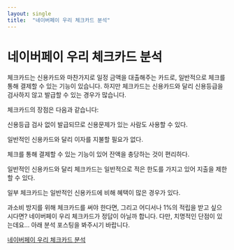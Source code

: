 ```yaml
---
layout: single
title:  "네이버페이 우리 체크카드 분석"
---
```


# 네이버페이 우리 체크카드 분석

체크카드는 신용카드와 마찬가지로 일정 금액을 대출해주는 카드로, 일반적으로 체크를 통해 결제할 수 있는 기능이 있습니다. 하지만 체크카드는 신용카드와 달리 신용등급을 검사하지 않고 발급할 수 있는 경우가 많습니다.

체크카드의 장점은 다음과 같습니다:

신용등급 검사 없이 발급되므로 신용문제가 있는 사람도 사용할 수 있다.

일반적인 신용카드와 달리 이자를 지불할 필요가 없다.

체크를 통해 결제할 수 있는 기능이 있어 잔액을 충당하는 것이 편리하다.

일반적인 신용카드와 달리 체크카드는 일반적으로 적은 한도를 가지고 있어 지출을 제한할 수 있다.

일부 체크카드는 일반적인 신용카드에 비해 혜택이 많은 경우가 있다.



과소비 방지를 위해 체크카드를 써야 한다면, 그리고 어디서나 1%의 적립을 받고 싶으시다면? 네이버페이 우리 체크카드가 정답이 아닐까 합니다. 다만, 치명적인 단점이 있는데요... 아래 분석 포스팅을 봐주시기 바랍니다.

[네이버페이 우리 체크카드 분석](https://hootgoon.com/%eb%84%a4%ec%9d%b4%eb%b2%84%ed%8e%98%ec%9d%b4-%ec%9a%b0%eb%a6%ac-%ec%b2%b4%ed%81%ac%ec%b9%b4%eb%93%9c/)
